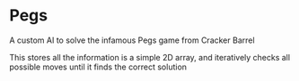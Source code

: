 # Pegs
A custom AI to solve the infamous Pegs game from Cracker Barrel

This stores all the information is a simple 2D array, and iteratively checks all possible moves until it finds the correct solution
